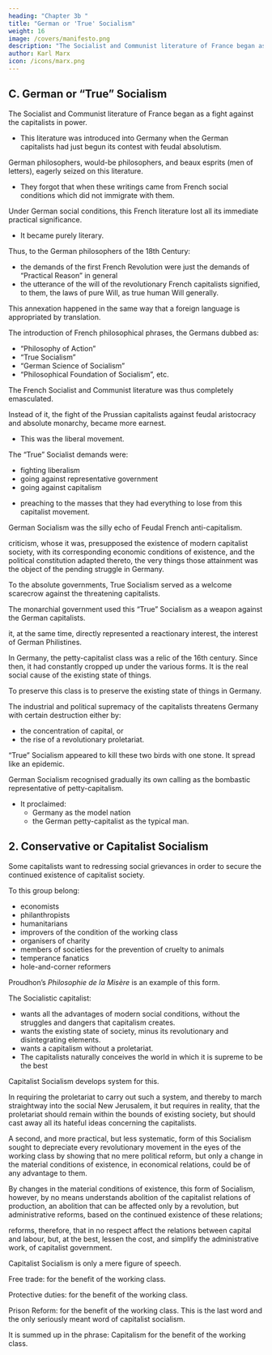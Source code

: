 ```yaml
---
heading: "Chapter 3b "
title: "German or 'True' Socialism"
weight: 16
image: /covers/manifesto.png
description: "The Socialist and Communist literature of France began as a fight against the capitalists in power"
author: Karl Marx
icon: /icons/marx.png
---
```



## C. German or “True” Socialism

The Socialist and Communist literature of France began as a fight against the capitalists in power. 
- This literature was introduced into Germany when the German capitalists had just begun its contest with feudal absolutism.

German philosophers, would-be philosophers, and beaux esprits (men of letters), eagerly seized on this literature. 
- They forgot that when these writings came from French social conditions which did not immigrate with them. 

Under German social conditions, this French literature lost all its immediate practical significance.
- It became purely literary. 

Thus, to the German philosophers of the 18th Century:
- the demands of the first French Revolution were just the demands of “Practical Reason” in general
- the utterance of the will of the revolutionary French capitalists signified, to them, the laws of pure Will, as true human Will generally.

<!-- The work of the German literati consisted solely in bringing the new French ideas into harmony with their ancient philosophical conscience, or rather, in annexing the French ideas without deserting their own philosophic point of view. -->

This annexation happened in the same way that a foreign language is appropriated by translation.

<!-- It is well known how the monks wrote silly lives of Catholic Saints over the manuscripts on which the classical works of ancient heathendom had been written. The German literati reversed this process with the profane French literature. They wrote their philosophical nonsense beneath the French original. For instance, beneath the French criticism of the economic functions of money, they wrote “Alienation of Humanity”, and beneath the French criticism of the capitalist state they wrote “Dethronement of the Category of the General”, and so forth. -->

The introduction of French philosophical phrases<!--  at the back of the French historical criticisms -->, the Germans dubbed as:
- “Philosophy of Action”
- “True Socialism”
- “German Science of Socialism”
- “Philosophical Foundation of Socialism”, etc.

The French Socialist and Communist literature was thus completely emasculated. 

<!-- And, since it ceased in the hands of the German to express the struggle of one class with the other, he felt conscious of having overcome “French one-sidedness” and of representing, not true requirements, but the requirements of Truth; not the interests of the proletariat, but the interests of Human Nature, of Man in general, who belongs to no class, has no reality, who exists only in the misty realm of philosophical fantasy.

This German socialism, which took its schoolboy task so seriously and solemnly, and extolled its poor stock-in-trade in such a mountebank fashion, meanwhile gradually lost its pedantic innocence. -->

Instead of it, the fight of <!-- the Germans, and especially of --> the Prussian capitalists against feudal aristocracy and absolute monarchy, became more earnest. 
- This was the liberal movement.

<!-- By this, the long-wished for opportunity was offered to  Socialism of confronting the political movement with  -->

The “True” Socialist demands were: 
- fighting liberalism
- going against representative government
- going against capitalism
<!--  competition and capitalist freedom of the press, capitalist legislation, capitalist liberty and equality, and of  -->
- preaching to the masses that they had everything to lose from this capitalist movement. 

German Socialism was the silly echo of Feudal French anti-capitalism. 

 criticism, whose  it was, presupposed the existence of modern capitalist society, with its corresponding economic conditions of existence, and the political constitution adapted thereto, the very things those attainment was the object of the pending struggle in Germany.

To the absolute governments, True Socialism served as a welcome scarecrow against the threatening capitalists.

<!-- It was a sweet finish, after the bitter pills of flogging and bullets, with which these same governments, just at that time, dosed the German working-class risings. -->

The monarchial government used this “True” Socialism as a weapon against the German capitalists. 

 it, at the same time, directly represented a reactionary interest, the interest of German Philistines. 

In Germany, the petty-capitalist class was a relic of the 16th century. Since then, it had constantly cropped up under the various forms. It is the real social cause of the existing state of things.

To preserve this class is to preserve the existing state of things in Germany. 

The industrial and political supremacy of the capitalists threatens Germany with certain destruction either by:
- the concentration of capital, or
- the rise of a revolutionary proletariat. 

“True” Socialism appeared to kill these two birds with one stone. It spread like an epidemic.

<!-- The robe of speculative cobwebs, embroidered with flowers of rhetoric, steeped in the dew of sickly sentiment, this transcendental robe in which the German Socialists wrapped their sorry “eternal truths”, all skin and bone, served to wonderfully increase the sale of their goods amongst such a public. -->

German Socialism recognised gradually its own calling as the bombastic representative of petty-capitalism.
- It proclaimed:
  - Germany as the model nation
  - the German petty-capitalist as the typical man. 

<!-- To every villainous meanness of this model man, it gave a hidden, higher, Socialistic interpretation, the exact contrary of its real character. It went to the extreme length of directly opposing the “brutally destructive” tendency of Communism, and of proclaiming its supreme and impartial contempt of all class struggles. With very few exceptions, all the so-called Socialist and Communist publications that now (1847) circulate in Germany belong to the domain of this foul and enervating literature.(3) -->

 

## 2. Conservative or Capitalist Socialism


Some capitalists want to redressing social grievances in order to secure the continued existence of capitalist society.

To this group belong:
- economists
- philanthropists
- humanitarians
- improvers of the condition of the working class
- organisers of charity
- members of societies for the prevention of cruelty to animals
- temperance fanatics
- hole-and-corner reformers

<!-- . This form of socialism has, moreover, been worked out into complete systems. -->

Proudhon’s *Philosophie de la Misère* is an example of this form.

The Socialistic capitalist:
- wants all the advantages of modern social conditions, without the struggles and dangers that capitalism creates.
- wants the existing state of society, minus its revolutionary and disintegrating elements. 
- wants a capitalism without a proletariat. 
- The capitalists naturally conceives the world in which it is supreme to be the best

Capitalist Socialism develops system for this. 

In requiring the proletariat to carry out such a system, and thereby to march straightway into the social New Jerusalem, it but requires in reality, that the proletariat should remain within the bounds of existing society, but should cast away all its hateful ideas concerning the capitalists.

A second, and more practical, but less systematic, form of this Socialism sought to depreciate every revolutionary movement in the eyes of the working class by showing that no mere political reform, but only a change in the material conditions of existence, in economical relations, could be of any advantage to them. 

By changes in the material conditions of existence, this form of Socialism, however, by no means understands abolition of the capitalist relations of production, an abolition that can be affected only by a revolution, but administrative reforms, based on the continued existence of these relations; 

reforms, therefore, that in no respect affect the relations between capital and labour, but, at the best, lessen the cost, and simplify the administrative work, of capitalist government.

Capitalist Socialism is only a mere figure of speech.

Free trade: for the benefit of the working class. 

Protective duties: for the benefit of the working class. 

Prison Reform: for the benefit of the working class. This is the last word and the only seriously meant word of capitalist socialism.

It is summed up in the phrase: Capitalism for the benefit of the working class.

 
